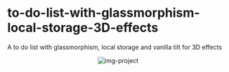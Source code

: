 # to-do-list-with-glassmorphism-local-storage-3D-effects
A to do list with glassmorphism, local storage and vanilla tilt for 3D effects
<div align="center">
<img href="./readme/todolist2.png" alt="img-project">
</div>
